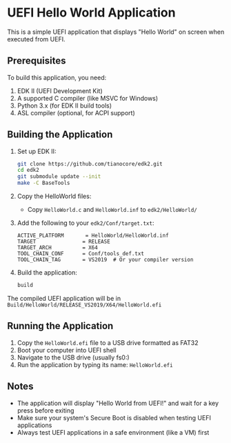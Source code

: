 # UEFI Hello World Application

This is a simple UEFI application that displays "Hello World" on screen when executed from UEFI.

## Prerequisites

To build this application, you need:
1. EDK II (UEFI Development Kit)
2. A supported C compiler (like MSVC for Windows)
3. Python 3.x (for EDK II build tools)
4. ASL compiler (optional, for ACPI support)

## Building the Application

1. Set up EDK II:
   ```bash
   git clone https://github.com/tianocore/edk2.git
   cd edk2
   git submodule update --init
   make -C BaseTools
   ```

2. Copy the HelloWorld files:
   - Copy `HelloWorld.c` and `HelloWorld.inf` to `edk2/HelloWorld/`

3. Add the following to your `edk2/Conf/target.txt`:
   ```
   ACTIVE_PLATFORM       = HelloWorld/HelloWorld.inf
   TARGET               = RELEASE
   TARGET_ARCH          = X64
   TOOL_CHAIN_CONF      = Conf/tools_def.txt
   TOOL_CHAIN_TAG       = VS2019  # Or your compiler version
   ```

4. Build the application:
   ```bash
   build
   ```

The compiled UEFI application will be in `Build/HelloWorld/RELEASE_VS2019/X64/HelloWorld.efi`

## Running the Application

1. Copy the `HelloWorld.efi` file to a USB drive formatted as FAT32
2. Boot your computer into UEFI shell
3. Navigate to the USB drive (usually fs0:)
4. Run the application by typing its name: `HelloWorld.efi`

## Notes

- The application will display "Hello World from UEFI!" and wait for a key press before exiting
- Make sure your system's Secure Boot is disabled when testing UEFI applications
- Always test UEFI applications in a safe environment (like a VM) first
